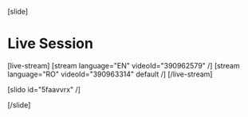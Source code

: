 [slide]
# Live Session

[live-stream]
[stream language="EN" videoId="390962579"  /]
[stream language="RO" videoId="390963314" default /]
[/live-stream]

[slido id="5faavvrx" /]

[/slide]